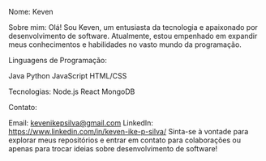 
Nome: Keven

Sobre mim:
Olá! Sou Keven, um entusiasta da tecnologia e apaixonado por desenvolvimento de software. Atualmente, estou empenhado em expandir meus conhecimentos e habilidades no vasto mundo da programação.

Linguagens de Programação:

Java
Python
JavaScript
HTML/CSS

Tecnologias:
Node.js
React
MongoDB

Contato:

Email: kevenikepsilva@gmail.com
LinkedIn: https://www.linkedin.com/in/keven-ike-p-silva/
Sinta-se à vontade para explorar meus repositórios e entrar em contato para colaborações ou apenas para trocar ideias sobre desenvolvimento de software!
